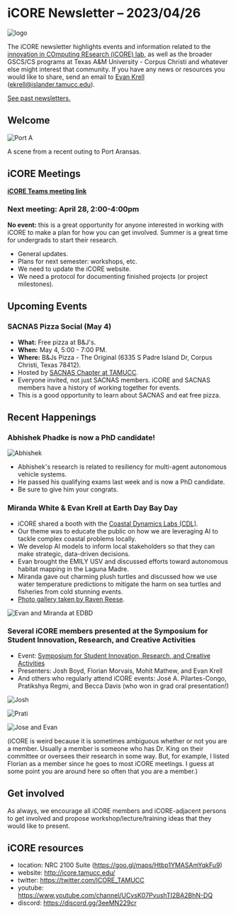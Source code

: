 # iCORE Newsletter – 2023/04/26

![logo](../img/logo_plain_sm.jpg)

The iCORE newsletter highlights events and information related to the [innovation in COmputing REsearch (iCORE) lab](https://icore.tamucc.edu/),
as well as the broader GSCS/CS programs at Texas A&M University - Corpus Christi and whatever else might interest that community.
If you have any news or resources you would like to share, send an email to [Evan Krell](https://scholar.google.com/citations?user=jLuwYGAAAAAJ&hl=en) (ekrell@islander.tamucc.edu).

[See past newsletters.](https://github.com/ekrell/icore_website/tree/main/news)

## Welcome

![Port A](../img/portA.jpg)

A scene from a recent outing to Port Aransas. 

## iCORE Meetings

**[iCORE Teams meeting link](https://teams.microsoft.com/l/meetup-join/19%3Ameeting_MDdlZDBiMTgtYzVjNS00YjhhLWE5OTctY2Y5YzMyYTljNzU5%40thread.v2/0?context=%7B%22Tid%22%3A%2234cbfaf1-67a6-4781-a9ca-514eb2550b66%22%2C%22Oid%22%3A%22994c008b-0707-4f3c-8ac0-73b65e733430%22%2C%22MessageId%22%3A%220%22%7D)**

### Next meeting: April 28, 2:00-4:00pm

**No event:** this is a great opportunity for anyone interested in working with iCORE to make a plan for how you can get involved. 
Summer is a great time for undergrads to start their research.

- General updates.
- Plans for next semester: workshops, etc.
- We need to update the iCORE website.
- We need a protocol for documenting finished projects (or project milestones).

## Upcoming Events

### SACNAS Pizza Social (May 4)

- **What:** Free pizza at B&J's.
- **When:** May 4, 5:00 - 7:00 PM.
- **Where:** B&Js Pizza - The Original  (6335 S Padre Island Dr, Corpus Christi, Texas 78412).
- Hosted by [SACNAS Chapter at TAMUCC](https://tamucc.campuslabs.com/engage/organization/tamucc_sacnas).
- Everyone invited, not just SACNAS members. iCORE and SACNAS members have a history of working together for events.
- This is a good opportunity to learn about SACNAS and eat free pizza.

## Recent Happenings

### Abhishek Phadke is now a PhD candidate!

![Abhishek](../img/abhi.jpg)

- Abhishek's research is related to resiliency for multi-agent autonomous vehicle systems.
- He passed his qualifying exams last week and is now a PhD candidate.
- Be sure to give him your congrats. 

### Miranda White & Evan Krell at Earth Day Bay Day

- iCORE shared a booth with the [Coastal Dynamics Labs (CDL)](https://www.coastaldynamicslab.org/).
- Our theme was to educate the public on how we are leveraging AI to tackle complex coastal problems locally.
- We develop AI models to inform local stakeholders so that they can make strategic, data-driven decisions.
- Evan brought the EMILY USV and discussed efforts toward autonomous habitat mapping in the Laguna Madre.
- Miranda gave out charming plush turtles and discussed how we use water temperature predictions to mitigate the harm on sea turtles and fisheries from cold stunning events.
- [Photo gallery taken by Raven Reese](https://conradblucherinstitute.smugmug.com/Photos/20230422-Earth-Day-Bay-Day/).

![Evan and Miranda at EDBD](../img/edbd.png)

### Several iCORE members presented at the Symposium for Student Innovation, Research, and Creative Activities

- Event: [Symposium for Student Innovation, Research, and Creative Activities](https://www.tamucc.edu/research/student-symposium/index.php)
- Presenters: Josh Boyd, Florian Morvais, Mohit Mathew, and Evan Krell
- And others who regularly attend iCORE events: José A. Pilartes-Congo, Pratikshya Regmi, and Becca Davis (who won in grad oral presentation!)

![Josh](../img/josh_ssrs.jpg)

![Prati](../img/prati_ssrs.jpg)

![Jose and Evan](../img/jose_evan_ssrs.jpg)

(iCORE is weird because it is sometimes ambiguous whether or not you are a member. Usually a member is someone who has Dr. King on their committee or oversees their research in some way. But, for example, I listed Florian as a member since he goes to most iCORE meetings. I guess at some point you are around here so often that you are a member.)


## Get involved

As always, we encourage all iCORE members and iCORE-adjacent persons to get involved and propose workshop/lecture/training ideas that they would like to present.

## iCORE resources

- location: NRC 2100 Suite (https://goo.gl/maps/Htbp1YMASAmYqkFu9)
- website: http://icore.tamucc.edu/
- twitter: https://twitter.com/ICORE_TAMUCC
- youtube: https://www.youtube.com/channel/UCvsK07PvushTI2BA2BhN-DQ
- discord: https://discord.gg/3eeMN229cr
